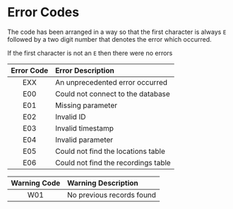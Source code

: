 # Error Codes

The code has been arranged in a way so that the first character is always `E` followed by a two digit number that denotes the error which occurred.

If the first character is not an `E` then there were no errors

| Error Code | Error Description                                              |
|:----------:|:---------------------------------------------------------------|
| EXX        | An unprecedented error occurred                                |
| E00        | Could not connect to the database                              |
| E01        | Missing parameter                                              |
| E02        | Invalid ID                                                     |
| E03        | Invalid timestamp                                              |
| E04        | Invalid parameter                                              |
| E05        | Could not find the locations table                             |
| E06        | Could not find the recordings table                            |

| Warning Code | Warning Description       |
|:------------:|:--------------------------|
| W01          | No previous records found |
